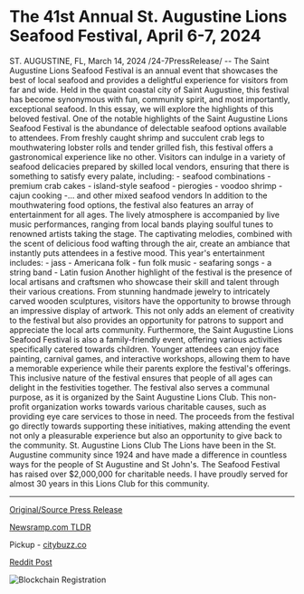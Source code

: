 # The 41st Annual St. Augustine Lions Seafood Festival, April 6-7, 2024

ST. AUGUSTINE, FL, March 14, 2024 /24-7PressRelease/ -- The Saint Augustine Lions Seafood Festival is an annual event that showcases the best of local seafood and provides a delightful experience for visitors from far and wide. Held in the quaint coastal city of Saint Augustine, this festival has become synonymous with fun, community spirit, and most importantly, exceptional seafood. In this essay, we will explore the highlights of this beloved festival.  One of the notable highlights of the Saint Augustine Lions Seafood Festival is the abundance of delectable seafood options available to attendees. From freshly caught shrimp and succulent crab legs to mouthwatering lobster rolls and tender grilled fish, this festival offers a gastronomical experience like no other. Visitors can indulge in a variety of seafood delicacies prepared by skilled local vendors, ensuring that there is something to satisfy every palate, including: - seafood combinations - premium crab cakes - island-style seafood - pierogies - voodoo shrimp - cajun cooking -... and other mixed seafood vendors  In addition to the mouthwatering food options, the festival also features an array of entertainment for all ages. The lively atmosphere is accompanied by live music performances, ranging from local bands playing soulful tunes to renowned artists taking the stage. The captivating melodies, combined with the scent of delicious food wafting through the air, create an ambiance that instantly puts attendees in a festive mood. This year's entertainment includes: - jass - Americana folk - fun folk music - seafaring songs - a string band - Latin fusion  Another highlight of the festival is the presence of local artisans and craftsmen who showcase their skill and talent through their various creations. From stunning handmade jewelry to intricately carved wooden sculptures, visitors have the opportunity to browse through an impressive display of artwork. This not only adds an element of creativity to the festival but also provides an opportunity for patrons to support and appreciate the local arts community.  Furthermore, the Saint Augustine Lions Seafood Festival is also a family-friendly event, offering various activities specifically catered towards children. Younger attendees can enjoy face painting, carnival games, and interactive workshops, allowing them to have a memorable experience while their parents explore the festival's offerings. This inclusive nature of the festival ensures that people of all ages can delight in the festivities together.  The festival also serves a communal purpose, as it is organized by the Saint Augustine Lions Club. This non-profit organization works towards various charitable causes, such as providing eye care services to those in need. The proceeds from the festival go directly towards supporting these initiatives, making attending the event not only a pleasurable experience but also an opportunity to give back to the community.  St. Augustine Lions Club  The Lions have been in the St. Augustine community since 1924 and have made a difference in countless ways for the people of St Augustine and St John's. The Seafood Festival has raised over $2,000,000 for charitable needs. I have proudly served for almost 30 years in this Lions Club for this community. 

---

[Original/Source Press Release](https://www.24-7pressrelease.com/press-release/509211/the-41st-annual-st-augustine-lions-seafood-festival-april-6-7-2024)
                    

[Newsramp.com TLDR](https://newsramp.com/curated-news/saint-augustine-lions-seafood-festival-a-gastronomical-and-cultural-delight/e0f0f8382a5776e5c68b29c3e668f25e) 


Pickup - [citybuzz.co](https://citybuzz.co/2024/03/14/savoring-the-flavors-of-st-augustine-the-annual-lions-seafood-festival)
 



[Reddit Post](https://www.reddit.com/r/TravelAndLeisureNews/comments/1befdo6/saint_augustine_lions_seafood_festival_a/) 



![Blockchain Registration](https://cdn.newsramp.app/24-7PressRelease/qrcode/243/14/voltrIeI.webp)